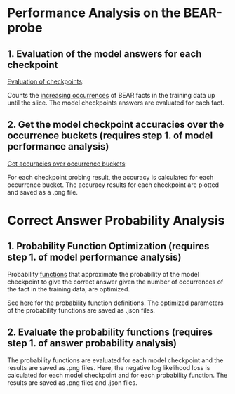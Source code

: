 # Performance Analysis on the BEAR-probe

## 1. Evaluation of the model answers for each checkpoint

[Evaluation of checkpoints](model_performance_analysis/get_model_checkpoint_answer_for_occurrences_in_slices_data.py):

Counts the [increasing occurrences](https://github.com/Jabbawukis/sample-efficiency-evaluation-results/tree/main/fact_matching_results/BEAR-big/wikimedia_wikipedia_20231101_en/evaluation_on_slices) of BEAR facts in the training data up until the slice.
The model checkpoints answers are evaluated for each fact.

## 2. Get the model checkpoint accuracies over the occurrence buckets (requires step 1. of model performance analysis)

[Get accuracies over occurrence buckets](model_performance_analysis/eval_model_checkpoint_accuracy_on_slices.py):

For each checkpoint probing result, the accuracy is calculated for each occurrence bucket.
The accuracy results for each checkpoint are plotted and saved as a .png file.

# Correct Answer Probability Analysis

## 1. Probability Function Optimization (requires step 1. of model performance analysis)

Probability [functions](correct_answer_probability_analysis/probability_function_optimization)
that approximate the probability of the model checkpoint to give the correct answer given 
the number of occurrences of the fact in the training data, are optimized.

See [here](https://github.com/Jabbawukis/sample-efficiency-evaluation-results/blob/main/probing_on_dataset_slices.md)
for the probability function definitions.
The optimized parameters of the probability functions are saved as .json files.

## 2. Evaluate the probability functions (requires step 1. of answer probability analysis)

The probability functions are evaluated for each model checkpoint and the results are saved as .png files.
Here, the negative log likelihood loss is calculated for each model checkpoint and for each probability function.
The results are saved as .png files and .json files.